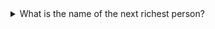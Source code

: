<details>
  <summary>What is the name of the next richest person?</summary>
  I don't know
</details>
  
